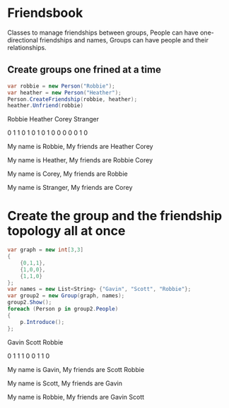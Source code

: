 # Friendsbook

Classes to manage friendships between groups,
People can have one-directional friendships and names,
Groups can have people and their relationships. 

## Create groups one frined at a time

```csharp
var robbie = new Person("Robbie");
var heather = new Person("Heather");
Person.CreateFriendship(robbie, heather);
heather.Unfriend(robbie)
```

Robbie
Heather
Corey
Stranger

0 1 1 0 
1 0 1 0 
1 0 0 0 
0 0 1 0 

My name is Robbie,
My friends are
	Heather
	Corey

My name is Heather,
My friends are
	Robbie
	Corey

My name is Corey,
My friends are
	Robbie

My name is Stranger,
My friends are
	Corey

# Create the group and the friendship topology all at once

```csharp
var graph = new int[3,3] 
{
	{0,1,1},
	{1,0,0},
	{1,1,0}
};
var names = new List<String> {"Gavin", "Scott", "Robbie"};
var group2 = new Group(graph, names);
group2.Show();
foreach (Person p in group2.People)
{
	p.Introduce();
};
```

Gavin
Scott
Robbie

0 1 1 
1 0 0 
1 1 0 

My name is Gavin,
My friends are
	Scott
	Robbie

My name is Scott,
My friends are
	Gavin

My name is Robbie,
My friends are
	Gavin
	Scott
